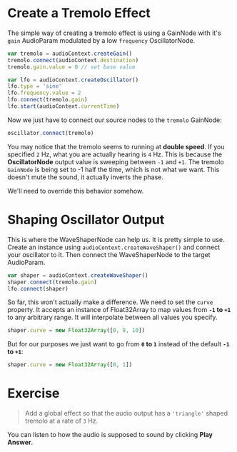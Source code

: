 # Create a Tremolo Effect

The simple way of creating a tremolo effect is using a GainNode with it's `gain` AudioParam modulated by a low `frequency` OscillatorNode.

```js
var tremolo = audioContext.createGain()
tremolo.connect(audioContext.destination)
tremolo.gain.value = 0 // set base value

var lfo = audioContext.createOscillator()
lfo.type = 'sine'
lfo.frequency.value = 2
lfo.connect(tremolo.gain)
lfo.start(audioContext.currentTime)
```

Now we just have to connect our source nodes to the `tremolo` GainNode:

```js
oscillator.connect(tremolo)
```

You may notice that the tremolo seems to running at **double speed**. If you specified `2` Hz, what you are actually hearing is `4` Hz. This is because the **OscillatorNode** output value is sweeping between `-1` and `+1`. The tremolo `GainNode` is being set to -1 half the time, which is not what we want. This doesn't mute the sound, it actually inverts the phase. 

We'll need to override this behavior somehow.

# Shaping Oscillator Output

This is where the WaveShaperNode can help us. It is pretty simple to use. Create an instance using `audioContext.createWaveShaper()` and connect your oscillator to it. Then connect the WaveShaperNode to the target AudioParam.

```js
var shaper = audioContext.createWaveShaper()
shaper.connect(tremolo.gain)
lfo.connect(shaper)
```

So far, this won't actually make a difference. We need to set the `curve` property. It accepts an instance of Float32Array to map values from **`-1` to `+1`** to any arbitrary range. It will interpolate between all values you specify.

```js
shaper.curve = new Float32Array([0, 8, 10])
```

But for our purposes we just want to go from **`0` to `1`** instead of the default **`-1` to `+1`**:

```js
shaper.curve = new Float32Array([0, 1])
```

# Exercise

> Add a global effect so that the audio output has a `'triangle'` shaped tremolo at a rate of `3` Hz.

You can listen to how the audio is supposed to sound by clicking **Play Answer**.
